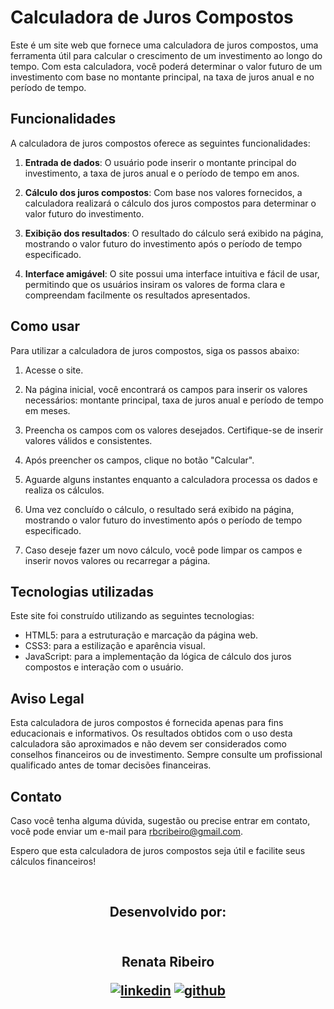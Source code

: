 # Calculadora de Juros Compostos

Este é um site web que fornece uma calculadora de juros compostos, uma ferramenta útil para calcular o crescimento de um investimento ao longo do tempo. Com esta calculadora, você poderá determinar o valor futuro de um investimento com base no montante principal, na taxa de juros anual e no período de tempo.

## Funcionalidades

A calculadora de juros compostos oferece as seguintes funcionalidades:

1. **Entrada de dados**: O usuário pode inserir o montante principal do investimento, a taxa de juros anual e o período de tempo em anos.

2. **Cálculo dos juros compostos**: Com base nos valores fornecidos, a calculadora realizará o cálculo dos juros compostos para determinar o valor futuro do investimento.

3. **Exibição dos resultados**: O resultado do cálculo será exibido na página, mostrando o valor futuro do investimento após o período de tempo especificado.

4. **Interface amigável**: O site possui uma interface intuitiva e fácil de usar, permitindo que os usuários insiram os valores de forma clara e compreendam facilmente os resultados apresentados.

## Como usar

Para utilizar a calculadora de juros compostos, siga os passos abaixo:

1. Acesse o site.

2. Na página inicial, você encontrará os campos para inserir os valores necessários: montante principal, taxa de juros anual e período de tempo em meses.

3. Preencha os campos com os valores desejados. Certifique-se de inserir valores válidos e consistentes.

4. Após preencher os campos, clique no botão "Calcular".

5. Aguarde alguns instantes enquanto a calculadora processa os dados e realiza os cálculos.

6. Uma vez concluído o cálculo, o resultado será exibido na página, mostrando o valor futuro do investimento após o período de tempo especificado.

7. Caso deseje fazer um novo cálculo, você pode limpar os campos e inserir novos valores ou recarregar a página.

## Tecnologias utilizadas

Este site foi construído utilizando as seguintes tecnologias:

- HTML5: para a estruturação e marcação da página web.
- CSS3: para a estilização e aparência visual.
- JavaScript: para a implementação da lógica de cálculo dos juros compostos e interação com o usuário.


## Aviso Legal

Esta calculadora de juros compostos é fornecida apenas para fins educacionais e informativos. Os resultados obtidos com o uso desta calculadora são aproximados e não devem ser considerados como conselhos financeiros ou de investimento. Sempre consulte um profissional qualificado antes de tomar decisões financeiras.

## Contato

Caso você tenha alguma dúvida, sugestão ou precise entrar em contato, você pode enviar um e-mail para rbcribeiro@gmail.com.

Espero que esta calculadora de juros compostos seja útil e facilite seus cálculos financeiros!

<br>
<h2 align="center"> Desenvolvido por:<br><br>
</h2>

<h2 align="center"> Renata Ribeiro <br>

[![linkedin](https://img.shields.io/badge/linkedin-0A66C2?style=for-the-badge&logo=linkedin&logoColor=white)](https://www.linkedin.com/in/rbcribeiro/)
[![github](https://img.shields.io/badge/GitHub-100000?style=for-the-badge&logo=github&logoColor=white)](https://github.com/rbcribeiro)</h2>
<br><br>